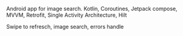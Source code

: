 Android app for image search. 
Kotlin, Coroutines, Jetpack compose, MVVM, Retrofit, Single Activity Architecture, Hilt

Swipe to refresch, image search, errors handle
